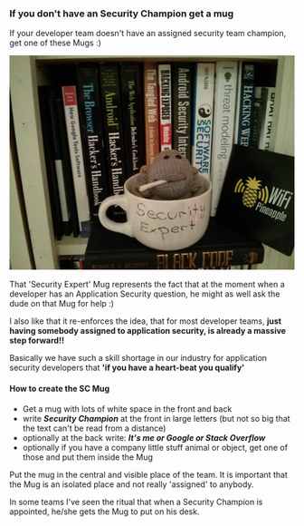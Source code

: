 ### If you don't have an Security Champion  get a mug

If your developer team doesn't have an assigned security team champion, get one of these Mugs :)

![](images/Security-champion-mug.jpg)

That 'Security Expert' Mug represents the fact that at the moment when a developer has an Application Security question, he might as well ask the dude on that Mug for help :)

I also like that it re-enforces the idea, that for most developer teams, **just having somebody assigned to application security, is already a massive step forward!!**

Basically we have such a skill shortage in our industry for application security developers that **'if you have a heart-beat you qualify'**

#### How to create the SC Mug

  * Get a mug with lots of white space in the front and back
  * write **_Security Champion_** at the front in large letters (but not so big that the text can't be read from a distance)
  * optionally at the back write: **_It's me or Google or Stack Overflow_**
  * optionally if you have a company little stuff animal or object, get one of those and put them inside the Mug

Put the mug in the central and visible place of the team. It is important that the Mug is an isolated place and not really 'assigned' to anybody.

In some teams I've seen the ritual that when a Security Champion is appointed, he/she gets the Mug to put on his desk.
